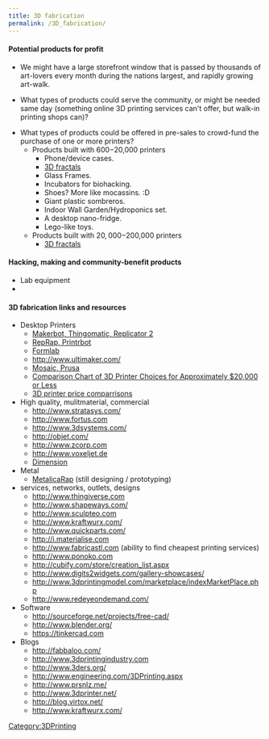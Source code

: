 ```yaml
---
title: 3D fabrication
permalink: /3D_fabrication/
---
```


#### Potential products for profit

-   We might have a large storefront window that is passed by thousands of art-lovers every month during the nations largest, and rapidly growing art-walk.

<!-- -->

-   What types of products could serve the community, or might be needed same day (something online 3D printing services can't offer, but walk-in printing shops can)?

<!-- -->

-   What types of products could be offered in pre-sales to crowd-fund the purchase of one or more printers?
    -   Products built with $600-$20,000 printers
        -   Phone/device cases.
        -   [3D fractals](/3D_fractals "wikilink")
        -   Glass Frames.
        -   Incubators for biohacking.
        -   Shoes? More like mocassins. :D
        -   Giant plastic sombreros.
        -   Indoor Wall Garden/Hydroponics set.
        -   A desktop nano-fridge.
        -   Lego-like toys.
    -   Products built with $20,000-$200,000 printers
        -   [3D fractals](/3D_fractals "wikilink")

#### Hacking, making and community-benefit products

-   Lab equipment
-

#### 3D fabrication links and resources

-   Desktop Printers
    -   [Makerbot, Thingomatic, Replicator 2](http://www.makerbot.com/)
    -   [RepRap, Printrbot](http://www.reprap.org/)
    -   [Formlab](http://formlabs.com/)
    -   <http://www.ultimaker.com/>
    -   [Mosaic, Prusa](http://www.makergear.com/)
    -   [Comparison Chart of 3D Printer Choices for Approximately $20,000 or Less](http://www.additive3d.com/3dpr_cht.htm)
    -   [3D printer price comparrisons](http://www.3ders.org/pricecompare/3dprinters/)
-   High quality, mulitmaterial, commercial
    -   <http://www.stratasys.com/>
    -   <http://www.fortus.com>
    -   <http://www.3dsystems.com/>
    -   <http://objet.com/>
    -   <http://www.zcorp.com>
    -   <http://www.voxeljet.de>
    -   [Dimension](http://www.dimensionprinting.com/3d-printers/3d-printing-main.aspx)
-   Metal
    -   [MetalicaRap](http://reprap.org/wiki/MetalicaRap) (still designing / prototyping)
-   services, networks, outlets, designs
    -   <http://www.thingiverse.com>
    -   <http://www.shapeways.com/>
    -   <http://www.sculpteo.com>
    -   <http://www.kraftwurx.com/>
    -   <http://www.quickparts.com/>
    -   <http://i.materialise.com>
    -   <http://www.fabricastl.com> (ability to find cheapest printing services)
    -   <http://www.ponoko.com>
    -   <http://cubify.com/store/creation_list.aspx>
    -   <http://www.digits2widgets.com/gallery-showcases/>
    -   <http://www.3dprintingmodel.com/marketplace/indexMarketPlace.php>
    -   <http://www.redeyeondemand.com/>
-   Software
    -   <http://sourceforge.net/projects/free-cad/>
    -   <http://www.blender.org/>
    -   <https://tinkercad.com>
-   Blogs
    -   <http://fabbaloo.com/>
    -   <http://www.3dprintingindustry.com>
    -   <http://www.3ders.org/>
    -   <http://www.engineering.com/3DPrinting.aspx>
    -   <http://www.prsnlz.me/>
    -   <http://www.3dprinter.net/>
    -   <http://blog.virtox.net/>
    -   <http://www.kraftwurx.com/>

[Category:3DPrinting](/Category:3DPrinting "wikilink")